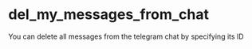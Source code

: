 # del_my_messages_from_chat
You can delete all messages from the telegram chat by specifying its ID
